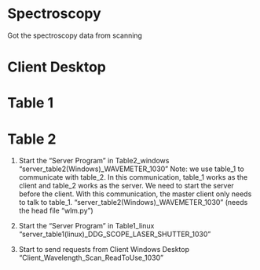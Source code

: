# Spectroscopy
Got the spectroscopy data from scanning 

# Client Desktop
# Table 1
# Table 2

1. Start the “Server Program” in Table2_windows
    “server_table2(Windows)_WAVEMETER_1030”
    Note: we use table_1 to communicate with table_2. In this communication, table_1 works as the client and table_2 works as the server. We need to start the server before the client.
With this communication, the master client only needs to talk to table_1.
“server_table2(Windows)_WAVEMETER_1030”
(needs the head file “wlm.py”)

2. Start the “Server Program” in Table1_linux
“server_table1(linux)_DDG_SCOPE_LASER_SHUTTER_1030”

3. Start to send requests from Client Windows Desktop
“Client_Wavelength_Scan_ReadToUse_1030”



